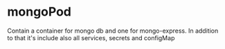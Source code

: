 # mongoPod
Contain a container for mongo db and one for mongo-express. In addition to that it's include also all services, secrets and configMap
